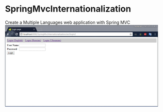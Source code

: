 # SpringMvcInternationalization
Create a Multiple Languages web application with Spring MVC
![](https://github.com/SifuUA/SpringMvcInternationalization/blob/master/source/Animation.gif)

